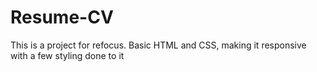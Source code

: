 # Resume-CV

This is a project for refocus.
Basic HTML and CSS, making it responsive with a few styling done to it

